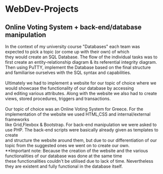 # WebDev-Projects
<h2> Online Voting System + back-end/database manipulation </h2>

In the context of my university course "Databases" each team was expected to pick a topic (or come up with their own) of which<br>
they would create an SQL Database. The flow of the individual tasks was to first create an entity-relationship diagram & its referential integrity diagram. <br>
Then using PuTTY, implement the Database based on the final structure and familiarise ourselves with the SQL syntax and capabilities. <br>  
Ultimately we had to implement a website for our topic of choice where we would showcase the functionality of our database by accessing <br>
and editing various attributes. Along with the website we also had to create views, stored procedures, triggers and transactions. <br>
<br>
Our topic of choice was an Online Voting System for Greece. For the implementation of the website we used HTML,CSS and internal/external frameworks<br>
like Grid,Flexbox & Bootstrap. For back-end manipulation we were asked to use PHP. The back-end scripts were basically already given as templates to create<br>
and structure the website around them, but due to our differentiation of our topic from the suggested ones we went on to create our own. <br>
**Important note: Because the creation of the website and the various functionalities of our database was done at the same time <br>
these functionalities couldn't be utilised due to lack of time. Nevertheless they are existent and fully functional in the database itself.<br>
<br>
